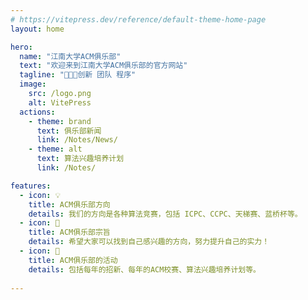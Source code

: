 ```yaml
---
# https://vitepress.dev/reference/default-theme-home-page
layout: home

hero:
  name: "江南大学ACM俱乐部"
  text: "欢迎来到江南大学ACM俱乐部的官方网站"
  tagline: "💭💡🎈创新 团队 程序"
  image:
    src: /logo.png
    alt: VitePress
  actions:
    - theme: brand
      text: 俱乐部新闻
      link: /Notes/News/
    - theme: alt
      text: 算法兴趣培养计划
      link: /Notes/

features:
  - icon: 💡
    title: ACM俱乐部方向
    details: 我们的方向是各种算法竞赛，包括 ICPC、CCPC、天梯赛、蓝桥杯等。
  - icon: 💭
    title: ACM俱乐部宗旨
    details: 希望大家可以找到自己感兴趣的方向，努力提升自己的实力！
  - icon: 🎈
    title: ACM俱乐部的活动
    details: 包括每年的招新、每年的ACM校赛、算法兴趣培养计划等。
  
---
```

